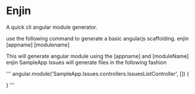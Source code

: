 Enjin
=====

A quick cli angular module generator.

use the following command to generate a basic angularjs scaffolding.
enjin [appname] [modulename]

This will generate angular module using the [appname] and [moduleName]
enjin SampleApp Issues will generate files in the following fashion

'''
angular.module('SampleApp.Issues.controllers.IssuesListController', []) {

}
'''